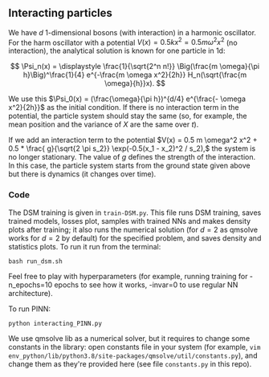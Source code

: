 ## Interacting particles

We have $d$ 1-dimensional bosons (with interaction) in a harmonic oscillator. For the harm oscillator with a potential $V(x) = 0.5 k x^2 = 0.5 m \omega^2 x^2$ (no interaction), the analytical solution is known for one particle in 1d:

$$
 \Psi_n(x) = \displaystyle \frac{1}{\sqrt{2^n n!}} \Big(\frac{m \omega}{\pi h}\Big)^\frac{1}{4} e^{-\frac{m \omega x^2}{2h}} H_n(\sqrt{\frac{m \omega}{h}}x).
$$

We use this $\Psi_0(x) = (\frac{\omega}{\pi h})^{d/4} e^{\frac{- \omega x^2}{2h}}$ as the initial condition. If there is no interaction term in the potential, the particle system should stay the same (so, for example, the mean position and the variance of $X$ are the same over $t$). 

If we add an interaction term to the potential $V(x) = 0.5 m \omega^2 x^2 + 0.5 * \frac{ g}{\sqrt{2 \pi s_2}} \exp(-0.5(x_1 - x_2)^2 / s_2),$ the system is no longer stationary. The value of $g$ defines the strength of the interaction. In this case, the particle system starts from the ground state given above but there is dynamics (it changes over time). 

### Code

The DSM training is given in `train-DSM.py`. This file runs DSM training, saves trained models, losses plot, samples with trained NNs and makes density plots after training; it also runs the numerical solution (for $d=2$ as qmsolve works for $d=2$ by default) for the specified problem, and saves density and statistics plots. To run it run from the terminal:
```
bash run_dsm.sh
```
Feel free to play with hyperparameters (for example, running training for -n_epochs=10 epochs to see how it works, -invar=0 to use regular NN architecture).

To run PINN:

```
python interacting_PINN.py
```

We use qmsolve lib as a numerical solver, but it requires to change some constants in the library: open constants file in your system (for example, `vim env_python/lib/python3.8/site-packages/qmsolve/util/constants.py`), and change them as they're provided here (see file `constants.py` in this repo).
